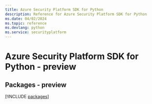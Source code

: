 ```yaml
---
title: Azure Security Platform SDK for Python
description: Reference for Azure Security Platform SDK for Python
ms.date: 04/02/2024
ms.topic: reference
ms.devlang: python
ms.service: securityplatform
---
```

# Azure Security Platform SDK for Python - preview
## Packages - preview
[!INCLUDE [packages](security-platform-index.md)]